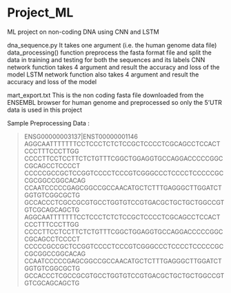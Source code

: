 # Project_ML

ML project on non-coding DNA using CNN and LSTM

dna_sequence.py
It takes one argument (i.e. the human genome data file) 
data_processing() function preprocess the fasta format file and split the data in training and testing for both the sequences and its labels 
CNN network function takes 4 argument and result the accuracy and loss of the model
LSTM network function also takes 4 argument and result the accuracy and loss of the model

mart_export.txt
	This is the non coding fasta file downloaded from the ENSEMBL browser for human genome and preprocessed so only the 5’UTR data is used in this project


Sample Preprocessing Data :

>ENSG00000003137|ENST00000001146
AGGCAATTTTTTTCCTCCCTCTCTCCGCTCCCCTCGCAGCCTCCACTCCCTTTCCCTTGG
CCCCTTCCTCCTTCTCTGTTTCGGCTGGAGGTGCCAGGACCCCCGGCCGCAGCCTCCCCT
CCCCCGCCGCTCCGGTCCCCTCCCGTCGGGCCCTCCCCTCCCCCGCCGCGGCCGGCACAG
CCAATCCCCCGAGCGGCCGCCAACATGCTCTTTGAGGGCTTGGATCTGGTGTCGGCGCTG
GCCACCCTCGCCGCGTGCCTGGTGTCCGTGACGCTGCTGCTGGCCGTGTCGCAGCAGCTG
AGGCAATTTTTTTCCTCCCTCTCTCCGCTCCCCTCGCAGCCTCCACTCCCTTTCCCTTGG
CCCCTTCCTCCTTCTCTGTTTCGGCTGGAGGTGCCAGGACCCCCGGCCGCAGCCTCCCCT
CCCCCGCCGCTCCGGTCCCCTCCCGTCGGGCCCTCCCCTCCCCCGCCGCGGCCGGCACAG
CCAATCCCCCGAGCGGCCGCCAACATGCTCTTTGAGGGCTTGGATCTGGTGTCGGCGCTG
GCCACCCTCGCCGCGTGCCTGGTGTCCGTGACGCTGCTGCTGGCCGTGTCGCAGCAGCTG

